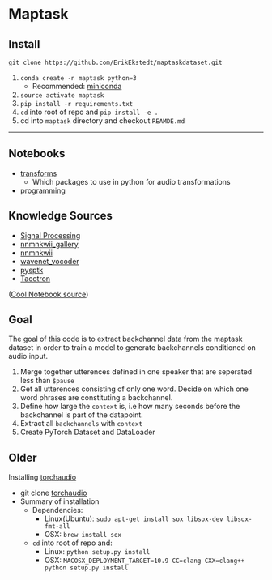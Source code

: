 # Maptask

## Install

`git clone https://github.com/ErikEkstedt/maptaskdataset.git`

1. `conda create -n maptask python=3`
    - Recommended: [miniconda](https://conda.io/miniconda.html)
2. `source activate maptask`
3. `pip install -r requirements.txt`
4. `cd` into root of repo and `pip install -e .`
5. cd into `maptask` directory and checkout `REAMDE.md`


---------------------


## Notebooks

* [transforms](notes/transforms.ipynb)
  - Which packages to use in python for audio transformations
* [programming](notes/programming.ipynb)

## Knowledge Sources


* [Signal Processing](https://github.com/calebmadrigal/FourierTalkOSCON)
* [nnmnkwii_gallery](https://github.com/r9y9/nnmnkwii_gallery.git)
* [nnmnkwii](https://github.com/r9y9/nnmnkwii.git)
* [wavenet_vocoder](https://github.com/r9y9/wavenet_vocoder)
* [pysptk](https://github.com/r9y9/pysptk)
* [Tacotron](https://github.com/r9y9/pysptk)

([Cool Notebook source](https://github.com/jupyter/jupyter/wiki/A-gallery-of-interesting-Jupyter-Notebooks#machine-learning-statistics-and-probability))

## Goal

The goal of this code is to extract backchannel data from the maptask dataset in order
to train a model to generate backchannels conditioned on audio input.

1. Merge together utterences defined in one speaker that are seperated less than `$pause`
2. Get all utterences consisting of only one word. Decide on which one word phrases are
   constituting a backchannel.
3. Define how large the `context` is, i.e how many seconds before the backchannel is part of
   the datapoint.
4. Extract all `backchannels` with `context`
5. Create PyTorch Dataset and DataLoader


## Older

Installing [torchaudio](https://github.com/pytorch/audio)
- git clone [torchaudio](https://github.com/pytorch/audio)
- Summary of installation
  - Dependencies:
    - Linux(Ubuntu): `sudo apt-get install sox libsox-dev libsox-fmt-all`
    - OSX: `brew install sox`
  - `cd` into root of repo and:
    - Linux: `python setup.py install`
    - OSX: `MACOSX_DEPLOYMENT_TARGET=10.9 CC=clang CXX=clang++ python setup.py install`
